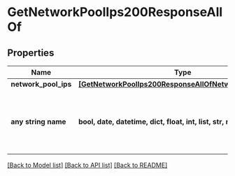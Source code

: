 # GetNetworkPoolIps200ResponseAllOf


## Properties
Name | Type | Description | Notes
------------ | ------------- | ------------- | -------------
**network_pool_ips** | [**[GetNetworkPoolIps200ResponseAllOfNetworkPoolIpsInner]**](GetNetworkPoolIps200ResponseAllOfNetworkPoolIpsInner.md) |  | [optional] 
**any string name** | **bool, date, datetime, dict, float, int, list, str, none_type** | any string name can be used but the value must be the correct type | [optional]

[[Back to Model list]](../README.md#documentation-for-models) [[Back to API list]](../README.md#documentation-for-api-endpoints) [[Back to README]](../README.md)


